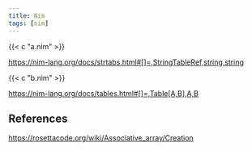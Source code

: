 ```yaml
---
title: Nim
tags: [nim]
---
```


{{< c "a.nim" >}}

<https://nim-lang.org/docs/strtabs.html#[]=,StringTableRef,string,string>

{{< c "b.nim" >}}

<https://nim-lang.org/docs/tables.html#[]=,Table[A,B],A,B>

## References

<https://rosettacode.org/wiki/Associative_array/Creation>
